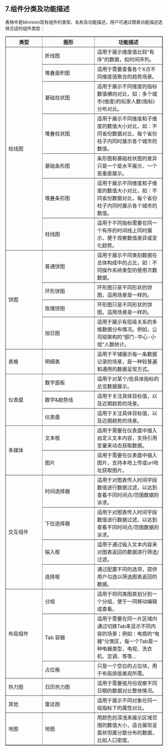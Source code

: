 ## 7.组件分类及功能描述

表格中是bkvision现有组件的类型、名称及功能描述，用户可通过图表功能描述选择合适的组件类型：

<table border="1">
    <tr> 
        <th class="center-text" style="width: 100px;">类型</th>
        <th style="width: 150px;" class="center-text">图形</th>
        <th class="center-text">功能描述</th>
    </tr>
    <tr>
        <td class="center-text" style="width: 100px;" rowspan="7">柱线图</td>
        <td style="width: 150px;">折线图</td>
        <td>适用于展示维度值比较“有序”的数据，如时间序列。</td>
    </tr>
    <tr>
        <td style="width: 150px;">堆叠面积图</td>
        <td>适用于需要查看各个X点不同维度值聚合的趋势场景。</td>
    </tr>
    <tr>
        <td style="width: 150px;">基础柱状图</td>
        <td>适用于展示不同维度的指标数值横向对比，如：多个城市(维度)的玩家人数(指标)分布对比。</td>
    </tr>
    <tr>
        <td style="width: 150px;">堆叠柱状图</td>
        <td>适用于展示不同维度和子维度的数值大小对比，如：不同省份数据对比，每个省份柱子内同时展示各个城市的数值。</td>
    </tr>
    <tr>
        <td style="width: 150px;">基础条形图</td>
        <td>条形图和基础柱状图的差异只是一个是水平展示、一个是垂直展示。</td>
    </tr>
    <tr>
        <td style="width: 150px;">堆叠条形图</td>
        <td>适用于展示不同维度和子维度的数值大小对比，如：不同省份数据对比，每个省份柱子内同时展示各个城市的数值。</td>
    </tr>
    <tr>
        <td style="width: 150px;">柱线图</td>
        <td>适用于不同指标需要在同一个有序的时间线上同时展示，便于观察数值差异或变化趋势。</td>
    </tr>
    <tr>
        <td class="center-text" style="width: 100px;" rowspan="4">饼图</td>
        <td style="width: 150px;">普通饼图</td>
        <td>适用于展示不同类别数据在总体构成中的占比，如：不同操作系统类型的使用次数数据。</td>
    </tr>
    <tr>
        <td style="width: 150px;">环形饼图</td>
        <td>环形图只是不同形状的饼图，适用场景是一样的。</td>
    </tr>
    <tr>
        <td style="width: 150px;">玫瑰饼图</td>
        <td>环形图只是不同形状的饼图，适用场景是一样的。</td>
    </tr>
    <tr>
        <td style="width: 150px;">旭日图</td>
        <td>适用于展示有层级关系的多维数据分布情况。例如，公司组架构的“部门-中心-小组”人数统计。</td>
    </tr>
    <tr>
        <td class="center-text" style="width: 100px;">表格</td>
        <td style="width: 150px;">明细表</td>
        <td>适用于平铺展示每一条数据记录的场景，是一种较普遍和通用的数据呈现方式。</td>
    </tr>
    <tr>
        <td class="center-text" style="width: 100px;" rowspan="3">仪表盘</td>
        <td style="width: 150px;">数字面板</td>
        <td>适用于对某个/些具体指标的总览数据展示。</td>
    </tr>
    <tr>
        <td style="width: 150px;">数字&趋势线</td>
        <td>适用于关注具体目标值，以及近期趋势的场景。</td>
    </tr>
    <tr>
        <td style="width: 150px;">仪表盘</td>
        <td>适用于关注具体目标值，以及近期趋势的场景。</td>
    </tr>
    <tr>
        <td class="center-text" style="width: 100px;" rowspan="2">多媒体</td>
        <td style="width: 150px;">文本框</td>
        <td>适用于需要在仪表盘中插入自定义文本内容，支持引用变量来动态获取数据。</td>
    </tr>
    <tr>
        <td style="width: 150px;">图片</td>
        <td>适用于需要在仪表盘中插入图片，支持本地上传或url地址获取图片。</td>
    </tr>
    <tr>
        <td class="center-text" style="width: 100px;" rowspan="4">交互组件</td>
        <td style="width: 150px;">时间选择器</td>
        <td>适用于对图表传入时间字段数值进行数据过滤，以达到查看不同时间点/范围数据的诉求。</td>
    </tr>
    <tr>
        <td style="width: 150px;">下拉选择器</td>
        <td>适用于对图表传入时间字段数值进行数据过滤，以达到查看不同时间点/范围数据的诉求。</td>
    </tr>
    <tr>
        <td style="width: 150px;">输入框</td>
        <td>适用于通过输入文本内容来对图表返回的数据进行筛选/过滤。</td>
    </tr>
    <tr>
        <td style="width: 150px;">选择框</td>
        <td>通过配置不同的选项，提供用户勾选以筛选图表返回的数据。</td>
    </tr>
    <tr>
        <td class="center-text" style="width: 100px;" rowspan="3">布局组件</td>
        <td style="width: 150px;">分组</td>
        <td>适用于将同类图表划分到一个分组，便于一同移动编辑或查看。</td>
    </tr>
    <tr>
        <td style="width: 150px;">Tab 容器</td>
        <td>适用于需要在同一片区域内通过切换Tab来显示不同内容的场景；例如：电商的“电器”分类区，每一个Tab是一种电器类型，电视、洗衣机、空调、等等...</td>
    </tr>
    <tr>
        <td style="width: 150px;">占位格</td>
        <td>只是一个空白的占位块，用于布局排版美观所需。</td>
    </tr>
    <tr>
        <td class="center-text" style="width: 100px;" rowspan="1">热力图</td>
        <td style="width: 150px;">日历热力图</td>
        <td>适用于需要按月份观察不同日期的数据对比整体情况。</td>
    </tr>
    <tr>
        <td class="center-text" style="width: 100px;" rowspan="1">其他</td>
        <td style="width: 150px;">雷达图</td>
        <td>适用于展示不同对象在同一组指标下的属性对比。</td>
    </tr>
    <tr>
        <td class="center-text" style="width: 100px;" rowspan="1">地图</td>
        <td style="width: 150px;">地图</td>
        <td>用颜色的深浅来展示区域范围的数值大小，适合展现呈面状但属分散分布的数据，比如人口密度。</td>
    </tr>
</table>

